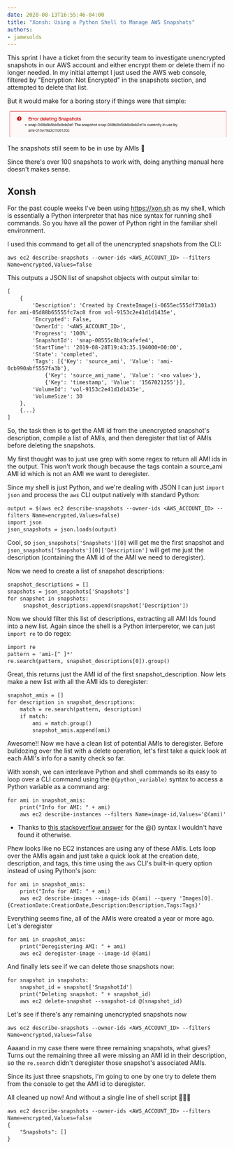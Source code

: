 ```yaml
---
date: 2020-08-13T16:55:46-04:00
title: "Xonsh: Using a Python Shell to Manage AWS Snapshots"
authors: 
- jamesolds
---
```


This sprint I have a ticket from the security team to investigate unencrypted snapshots in our AWS account and either encrypt them or delete them if no longer needed.
In my initial attempt I just used the AWS web console, filtered by "Encryption: Not Encrypted" in the snapshots section, and attempted to delete that list.

But it would make for a boring story if things were that simple: 

![](2020-08-13-12-36-45.png)

The snapshots still seem to be in use by AMIs :thinking:

Since there's over 100 snapshots to work with, doing anything manual here doesn't makes sense.

## Xonsh
For the past couple weeks I've been using https://xon.sh as my shell, which is essentially a Python interpreter that has nice syntax for running shell commands. So you have all the power of Python right in the familiar shell environment.

I used this command to get all of the unencrypted snapshots from the CLI:

```
aws ec2 describe-snapshots --owner-ids <AWS_ACCOUNT_ID> --filters Name=encrypted,Values=false
```

This outputs a JSON list of snapshot objects with output similar to:
```
[
    {
        'Description': 'Created by CreateImage(i-0655ec555df7301a3) for ami-05d88b65555fc7ac8 from vol-9153c2e41d1d1435e',
        'Encrypted': False,
        'OwnerId': '<AWS_ACCOUNT_ID>',
        'Progress': '100%',
        'SnapshotId': 'snap-08555c8b19cafefe4',
        'StartTime': '2019-08-28T19:43:35.194000+00:00',
        'State': 'completed',
        'Tags': [{'Key': 'source_ami', 'Value': 'ami-0cb990abf5557fa3b'},
            {'Key': 'source_ami_name', 'Value': '<no value>'},
            {'Key': 'timestamp', 'Value': '1567021255'}],
        'VolumeId': 'vol-9153c2e41d1d1435e',
        'VolumeSize': 30
    },
    {...}
]
```

So, the task then is to get the AMI id from the unencrypted snapshot's description, compile a list of AMIs, and then deregister that list of AMIs before deleting the snapshots.

My first thought was to just use grep with some regex to return all AMI ids in the output. This won't work though because the tags contain a source_ami AMI id which is not an AMI we want to deregister.

Since my shell is just Python, and we're dealing with JSON I can just `import json` and process the `aws` CLI output natively with standard Python:
```
output = $(aws ec2 describe-snapshots --owner-ids <AWS_ACCOUNT_ID> --filters Name=encrypted,Values=false)
import json
json_snapshots = json.loads(output)
```

Cool, so `json_snapshots['Snapshots'][0]` will get me the first snapshot and `json_snapshots['Snapshots'][0]['Description']` will get me just the description (containing the AMI id of the AMI we need to deregister).

Now we need to create a list of snapshot descriptions:
```
snapshot_descriptions = []
snapshots = json_snapshots['Snapshots']
for snapshot in snapshots: 
     snapshot_descriptions.append(snapshot['Description']) 
```

Now we should filter this list of descriptions, extracting all AMI Ids found into a new list. Again since the shell is a Python interperetor, we can just `import re` to do regex:
```
import re
pattern = 'ami-[^ ]*'
re.search(pattern, snapshot_descriptions[0]).group()
```

Great, this returns just the AMI id of the first snapshot_description.
Now lets make a new list with all the AMI ids to deregister:
```
snapshot_amis = []
for description in snapshot_descriptions:
    match = re.search(pattern, description)
    if match:
        ami = match.group()
        snapshot_amis.append(ami)
```

Awesome!! Now we have a clean list of potential AMIs to deregister. Before bulldozing over the list with a delete operation, let's first take a quick look at each AMI's info for a sanity check so far.

With xonsh, we can interleave Python and shell commands so its easy to loop over a CLI command using the `@(python_variable)` syntax to access a Python variable as a command arg:
```
for ami in snapshot_amis:
    print("Info for AMI: " + ami)
    aws ec2 describe-instances --filters Name=image-id,Values='@(ami)'
```
* Thanks to [this stackoverflow answer](https://stackoverflow.com/a/47420339/13666028) for the @() syntax I wouldn't have found it otherwise.

Phew looks like no EC2 instances are using any of these AMIs. Lets loop over the AMIs again and just take a quick look at the creation date, description, and tags, this time using the `aws` CLI's built-in query option instead of using Python's json:
```
for ami in snapshot_amis:
    print("Info for AMI: " + ami)
    aws ec2 describe-images --image-ids @(ami) --query 'Images[0].{CreationDate:CreationDate,Description:Description,Tags:Tags}'
```

Everything seems fine, all of the AMIs were created a year or more ago. Let's deregister
```
for ami in snapshot_amis:
    print("Deregistering AMI: " + ami)
    aws ec2 deregister-image --image-id @(ami)
```

And finally lets see if we can delete those snapshots now:

```
for snapshot in snapshots:
    snapshot_id = snapshot['SnapshotId']
    print("Deleting snapshot: " + snapshot_id)
    aws ec2 delete-snapshot --snapshot-id @(snapshot_id)
```

Let's see if there's any remaining unencrypted snapshots now
```
aws ec2 describe-snapshots --owner-ids <AWS_ACCOUNT_ID> --filters Name=encrypted,Values=false 
```

Aaaand in my case there were three remaining snapshots, what gives? Turns out the remaining three all were missing an AMI id in their description, so the `re.search` didn't deregister those snapshot's associated AMIs. 

Since its just three snapshots, I'm going to one by one try to delete them from the console to get the AMI id to deregister.

All cleaned up now! And without a single line of shell script :tada::tada::tada:
```
aws ec2 describe-snapshots --owner-ids <AWS_ACCOUNT_ID> --filters Name=encrypted,Values=false                                         
{
    "Snapshots": []
}
```


